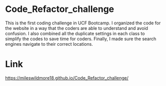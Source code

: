# Code_Refactor_challenge
This is the first coding challenge in UCF Bootcamp.
I organized the code for the website in a way that the coders are able to understand and avoid confusion.
I also combined all the duplicate settings in each class to simplify the codes to save time for coders.
Finally, I made sure the search engines navigate to their correct locations.

# Link
https://mileswildmore18.github.io/Code_Refactor_challenge/
